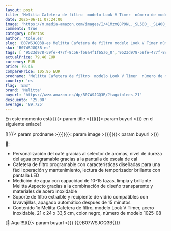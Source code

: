 ```yaml
---
layout: post
title: 'Melitta Cafetera de filtro  modelo Look V Timer  número de modelo 1025-08  acero inoxidable  negro'
date: 2025-06-11 07:24:00
image: 'https://m.media-amazon.com/images/I/41MzmQ8P9NL._SL500_._SL400_.jpg'
comments: true
category: ofertas
author: 'tole.es'
slug: 'B07WSJGQ3B-es Melitta Cafetera de filtro modelo Look V Timer número de...'
sku: 'B07WSJGQ3B-es'
tags: [ '9523d978-59fe-477f-8c56-f69a4f1f65a6_0','9523d978-59fe-477f-8c56-f69a4f1f65a6_3301','9523d978-59fe-477f-8c56-f69a4f1f65a6_5601','9523d978-59fe-477f-8c56-f69a4f1f65a6_6201','9523d978-59fe-477f-8c56-f69a4f1f65a6_6801','9523d978-59fe-477f-8c56-f69a4f1f65a6_701','9523d978-59fe-477f-8c56-f69a4f1f65a6_9101','Arborist Merchandising Root','CML-Kitchen','Cafeteras de goteo','Hogar y cocina','Kitchen All','Los favoritos de nuestros clientes Social: Hogar y cocina','Los favoritos de nuestros clientes Social: Hogar y cocina líneas duras','Los favoritos de nuestros clientes: Hogar y cocina','Major Appliances','Máquinas cafeteras','New Arrivals Social: Home and Kitchen','Self Service','Special Features Stores','Top Brands Kitchen Appliances','Top Brands Kitchen Selection','Utensilios para café y té','cafetera','melitta','top brands_home_and_kitchen','🇪🇸', ]
actualPrice: 79.46 EUR
currency: EUR
price: 79.46
comparePrice: 105.95 EUR
prodname: 'Melitta Cafetera de filtro  modelo Look V Timer  número de modelo 1025-08  acero inoxidable  negro'
country: 'es'
flag: '🇪🇸'
brand: 'Melitta'
buyurl: 'https://www.amazon.es/dp/B07WSJGQ3B/?tag=tolees-21'
descuento: '25.00'
average: '89.725'
---
```


En este momento está [{{< param title >}}]({{< param buyurl >}}) en el siguiente enlace!

[![{{< param prodname >}}]({{< param image >}})]({{< param buyurl >}})

🔎:

- Personalización del café gracias al selector de aromas, nivel de dureza del agua programable gracias a la pantalla de escala de cal
- Cafetera de filtro programable con características diseñadas para una fácil operación y mantenimiento, lectura de temporizador brillante con pantalla LED
- Medición de agua con capacidad de 10-15 tazas, limpia y brillante Melitta Aspecto gracias a la combinación de diseño transparente y materiales de acero inoxidable
- Soporte de filtro extraíble y recipiente de vidrio compatibles con lavavajillas, apagado automático después de 15 minutos
- Contenido 1x Melitta Cafetera de filtro, modelo Look V Timer, acero inoxidable, 21 x 24 x 33,5 cm, color negro, número de modelo 1025-08

[🛒 Aquí!!!]({{< param buyurl >}})
{{<world>}}B07WSJGQ3B{{</world>}}
